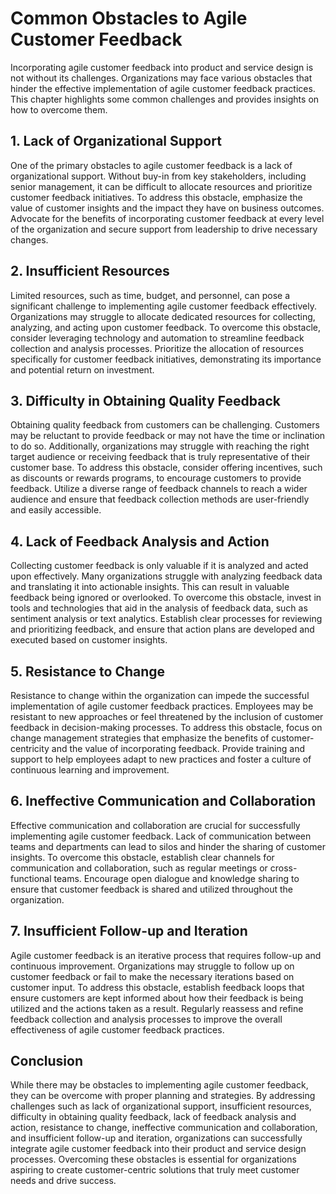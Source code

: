 Common Obstacles to Agile Customer Feedback
====================================================

Incorporating agile customer feedback into product and service design is not without its challenges. Organizations may face various obstacles that hinder the effective implementation of agile customer feedback practices. This chapter highlights some common challenges and provides insights on how to overcome them.

**1. Lack of Organizational Support**
-------------------------------------

One of the primary obstacles to agile customer feedback is a lack of organizational support. Without buy-in from key stakeholders, including senior management, it can be difficult to allocate resources and prioritize customer feedback initiatives. To address this obstacle, emphasize the value of customer insights and the impact they have on business outcomes. Advocate for the benefits of incorporating customer feedback at every level of the organization and secure support from leadership to drive necessary changes.

**2. Insufficient Resources**
-----------------------------

Limited resources, such as time, budget, and personnel, can pose a significant challenge to implementing agile customer feedback effectively. Organizations may struggle to allocate dedicated resources for collecting, analyzing, and acting upon customer feedback. To overcome this obstacle, consider leveraging technology and automation to streamline feedback collection and analysis processes. Prioritize the allocation of resources specifically for customer feedback initiatives, demonstrating its importance and potential return on investment.

**3. Difficulty in Obtaining Quality Feedback**
-----------------------------------------------

Obtaining quality feedback from customers can be challenging. Customers may be reluctant to provide feedback or may not have the time or inclination to do so. Additionally, organizations may struggle with reaching the right target audience or receiving feedback that is truly representative of their customer base. To address this obstacle, consider offering incentives, such as discounts or rewards programs, to encourage customers to provide feedback. Utilize a diverse range of feedback channels to reach a wider audience and ensure that feedback collection methods are user-friendly and easily accessible.

**4. Lack of Feedback Analysis and Action**
-------------------------------------------

Collecting customer feedback is only valuable if it is analyzed and acted upon effectively. Many organizations struggle with analyzing feedback data and translating it into actionable insights. This can result in valuable feedback being ignored or overlooked. To overcome this obstacle, invest in tools and technologies that aid in the analysis of feedback data, such as sentiment analysis or text analytics. Establish clear processes for reviewing and prioritizing feedback, and ensure that action plans are developed and executed based on customer insights.

**5. Resistance to Change**
---------------------------

Resistance to change within the organization can impede the successful implementation of agile customer feedback practices. Employees may be resistant to new approaches or feel threatened by the inclusion of customer feedback in decision-making processes. To address this obstacle, focus on change management strategies that emphasize the benefits of customer-centricity and the value of incorporating feedback. Provide training and support to help employees adapt to new practices and foster a culture of continuous learning and improvement.

**6. Ineffective Communication and Collaboration**
--------------------------------------------------

Effective communication and collaboration are crucial for successfully implementing agile customer feedback. Lack of communication between teams and departments can lead to silos and hinder the sharing of customer insights. To overcome this obstacle, establish clear channels for communication and collaboration, such as regular meetings or cross-functional teams. Encourage open dialogue and knowledge sharing to ensure that customer feedback is shared and utilized throughout the organization.

**7. Insufficient Follow-up and Iteration**
-------------------------------------------

Agile customer feedback is an iterative process that requires follow-up and continuous improvement. Organizations may struggle to follow up on customer feedback or fail to make the necessary iterations based on customer input. To address this obstacle, establish feedback loops that ensure customers are kept informed about how their feedback is being utilized and the actions taken as a result. Regularly reassess and refine feedback collection and analysis processes to improve the overall effectiveness of agile customer feedback practices.

**Conclusion**
--------------

While there may be obstacles to implementing agile customer feedback, they can be overcome with proper planning and strategies. By addressing challenges such as lack of organizational support, insufficient resources, difficulty in obtaining quality feedback, lack of feedback analysis and action, resistance to change, ineffective communication and collaboration, and insufficient follow-up and iteration, organizations can successfully integrate agile customer feedback into their product and service design processes. Overcoming these obstacles is essential for organizations aspiring to create customer-centric solutions that truly meet customer needs and drive success.
